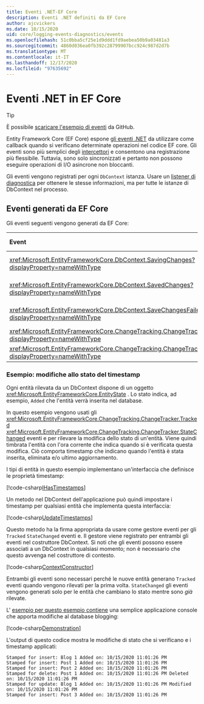 ```yaml
---
title: Eventi .NET-EF Core
description: Eventi .NET definiti da EF Core
author: ajcvickers
ms.date: 10/15/2020
uid: core/logging-events-diagnostics/events
ms.openlocfilehash: 51c0bba5cf25e1d9ddd1fd9aebea50b9a03481a3
ms.sourcegitcommit: 4860d036ea0fb392c28799907bcc924c987d2d7b
ms.translationtype: MT
ms.contentlocale: it-IT
ms.lasthandoff: 12/17/2020
ms.locfileid: "97635692"
---
```

# <a name="net-events-in-ef-core"></a>Eventi .NET in EF Core

> [!TIP]  
> È possibile [scaricare l'esempio di eventi](https://github.com/dotnet/EntityFramework.Docs/tree/master/samples/core/Miscellaneous/Events) da GitHub.

Entity Framework Core (EF Core) espone [gli eventi .NET](/dotnet/standard/events/) da utilizzare come callback quando si verificano determinate operazioni nel codice EF core. Gli eventi sono più semplici degli [intercettori](xref:core/logging-events-diagnostics/interceptors) e consentono una registrazione più flessibile. Tuttavia, sono solo sincronizzati e pertanto non possono eseguire operazioni di I/O asincrone non bloccanti.

Gli eventi vengono registrati per ogni `DbContext` istanza. Usare un [listener di diagnostica](xref:core/logging-events-diagnostics/diagnostic-listeners) per ottenere le stesse informazioni, ma per tutte le istanze di DbContext nel processo.

## <a name="events-raised-by-ef-core"></a>Eventi generati da EF Core

Gli eventi seguenti vengono generati da EF Core:

| Event | Versione introdotta | Quando viene generato
|:------|--------------------|-------
| <xref:Microsoft.EntityFrameworkCore.DbContext.SavingChanges?displayProperty=nameWithType> | 5.0 | All'inizio di <xref:Microsoft.EntityFrameworkCore.DbContext.SaveChanges%2A> o <xref:Microsoft.EntityFrameworkCore.DbContext.SaveChangesAsync%2A>
| <xref:Microsoft.EntityFrameworkCore.DbContext.SavedChanges?displayProperty=nameWithType> | 5.0 | Alla fine di un'operazione riuscita <xref:Microsoft.EntityFrameworkCore.DbContext.SaveChanges%2A> o <xref:Microsoft.EntityFrameworkCore.DbContext.SaveChangesAsync%2A>
| <xref:Microsoft.EntityFrameworkCore.DbContext.SaveChangesFailed?displayProperty=nameWithType> | 5.0 | Alla fine di un errore <xref:Microsoft.EntityFrameworkCore.DbContext.SaveChanges%2A> o <xref:Microsoft.EntityFrameworkCore.DbContext.SaveChangesAsync%2A>
| <xref:Microsoft.EntityFrameworkCore.ChangeTracking.ChangeTracker.Tracked?displayProperty=nameWithType> | 2.1 | Quando un'entità viene rilevata dal contesto
| <xref:Microsoft.EntityFrameworkCore.ChangeTracking.ChangeTracker.StateChanged?displayProperty=nameWithType> | 2.1 | Modifica dello stato di un'entità rilevata

### <a name="example-timestamp-state-changes"></a>Esempio: modifiche allo stato del timestamp

Ogni entità rilevata da un DbContext dispone di un oggetto <xref:Microsoft.EntityFrameworkCore.EntityState> . Lo stato indica, ad esempio, `Added` che l'entità verrà inserita nel database.

In questo esempio vengono usati gli <xref:Microsoft.EntityFrameworkCore.ChangeTracking.ChangeTracker.Tracked> <xref:Microsoft.EntityFrameworkCore.ChangeTracking.ChangeTracker.StateChanged> eventi e per rilevare la modifica dello stato di un'entità. Viene quindi timbrata l'entità con l'ora corrente che indica quando si è verificata questa modifica. Ciò comporta timestamp che indicano quando l'entità è stata inserita, eliminata e/o ultimo aggiornamento.

I tipi di entità in questo esempio implementano un'interfaccia che definisce le proprietà timestamp:

<!--
public interface IHasTimestamps
{
    DateTime? Added { get; set; }
    DateTime? Deleted { get; set; }
    DateTime? Modified { get; set; }
}
-->
[!code-csharp[IHasTimestamps](../../../samples/core/Miscellaneous/Events/Program.cs?name=IHasTimestamps)]

Un metodo nel DbContext dell'applicazione può quindi impostare i timestamp per qualsiasi entità che implementa questa interfaccia:

<!--
    private static void UpdateTimestamps(object sender, EntityEntryEventArgs e)
    {
        if (e.Entry.Entity is IHasTimestamps entityWithTimestamps)
        {
            switch (e.Entry.State)
            {
                case EntityState.Deleted:
                    entityWithTimestamps.Deleted = DateTime.UtcNow;
                    Console.WriteLine($"Stamped for delete: {e.Entry.Entity}");
                    break;
                case EntityState.Modified:
                    entityWithTimestamps.Modified = DateTime.UtcNow;
                    Console.WriteLine($"Stamped for update: {e.Entry.Entity}");
                    break;
                case EntityState.Added:
                    entityWithTimestamps.Added = DateTime.UtcNow;
                    Console.WriteLine($"Stamped for insert: {e.Entry.Entity}");
                    break;
            }
        }
    }
-->
[!code-csharp[UpdateTimestamps](../../../samples/core/Miscellaneous/Events/Program.cs?name=UpdateTimestamps)]

Questo metodo ha la firma appropriata da usare come gestore eventi per gli `Tracked` `StateChanged` eventi e. Il gestore viene registrato per entrambi gli eventi nel costruttore DbContext. Si noti che gli eventi possono essere associati a un DbContext in qualsiasi momento; non è necessario che questo avvenga nel costruttore di contesto.

<!--
    public BlogsContext()
    {
        ChangeTracker.StateChanged += UpdateTimestamps;
        ChangeTracker.Tracked += UpdateTimestamps;
    }
-->
[!code-csharp[ContextConstructor](../../../samples/core/Miscellaneous/Events/Program.cs?name=ContextConstructor)]

Entrambi gli eventi sono necessari perché le nuove entità generano `Tracked` eventi quando vengono rilevati per la prima volta. `StateChanged` gli eventi vengono generati solo per le entità che cambiano lo stato mentre sono _già_ rilevate.

L' [esempio per questo esempio contiene](https://github.com/dotnet/EntityFramework.Docs/tree/master/samples/core/Miscellaneous/Events) una semplice applicazione console che apporta modifiche al database blogging:

<!--
        using (var context = new BlogsContext())
        {
            context.Database.EnsureDeleted();
            context.Database.EnsureCreated();
            
            context.Add(
                new Blog
                {
                    Id = 1,
                    Name = "EF Blog",
                    Posts =
                    {
                        new Post { Id = 1, Title = "EF Core 3.1!" },
                        new Post { Id = 2, Title = "EF Core 5.0!" }
                    }
                });

            context.SaveChanges();
        }

        using (var context = new BlogsContext())
        {
            var blog = context.Blogs.Include(e => e.Posts).Single();

            blog.Name = "EF Core Blog";
            context.Remove(blog.Posts.First());
            blog.Posts.Add(new Post { Id = 3, Title = "EF Core 6.0!" });

            context.SaveChanges();
        }
-->
[!code-csharp[Demonstration](../../../samples/core/Miscellaneous/Events/Program.cs?name=Demonstration)]

L'output di questo codice mostra le modifiche di stato che si verificano e i timestamp applicati:

```output
Stamped for insert: Blog 1 Added on: 10/15/2020 11:01:26 PM
Stamped for insert: Post 1 Added on: 10/15/2020 11:01:26 PM
Stamped for insert: Post 2 Added on: 10/15/2020 11:01:26 PM
Stamped for delete: Post 1 Added on: 10/15/2020 11:01:26 PM Deleted on: 10/15/2020 11:01:26 PM
Stamped for update: Blog 1 Added on: 10/15/2020 11:01:26 PM Modified on: 10/15/2020 11:01:26 PM
Stamped for insert: Post 3 Added on: 10/15/2020 11:01:26 PM
```

